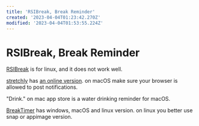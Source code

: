 ```yaml
---
title: 'RSIBreak, Break Reminder'
created: '2023-04-04T01:23:42.270Z'
modified: '2023-04-04T01:53:55.224Z'
---
```


# RSIBreak, Break Reminder

[RSIBreak]() is for linux, and it does not work well.

[stretchly](https://github.com/hovancik/stretchly) has [an online version](https://web.stretchly.net). on macOS make sure your browser is allowed to post notifications.

"Drink." on mac app store is a water drinking reminder for macOS.

[BreakTimer]() has windows, macOS and linux version. on linux you better use snap or appimage version.
